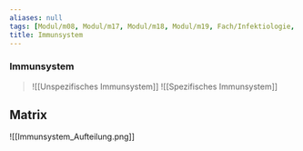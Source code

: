 ```yaml
---
aliases: null
tags: [Modul/m08, Modul/m17, Modul/m18, Modul/m19, Fach/Infektiologie, Fach/Physiologie]
title: Immunsystem
---
```

### Immunsystem
>![[Unspezifisches Immunsystem]]
![[Spezifisches Immunsystem]]


## Matrix
![[Immunsystem_Aufteilung.png]]

